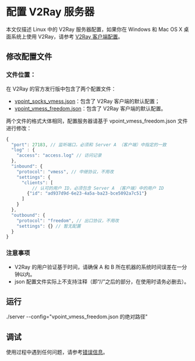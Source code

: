 # 配置 V2Ray 服务器
本文仅描述 Linux 中的 V2Ray 服务器配置，如果你在 Windows 和 Mac OS X 桌面系统上使用 V2Ray，请参考 [V2Ray 客户端配置](#a=guide-zh-cn)。

## 修改配置文件
### 文件位置：
在 V2Ray 的官方发行版中包含了两个配置文件：
* [vpoint_socks_vmess.json](https://github.com/v2ray/v2ray-core/blob/master/release/config/vpoint_socks_vmess.json)：包含了 V2Ray 客户端的默认配置；
* [vpoint_vmess_freedom.json](https://github.com/v2ray/v2ray-core/blob/master/release/config/vpoint_socks_vmess.json)：包含了 V2Ray 客户端的默认配置。

两个文件的格式大体相同，配置服务器请基于 vpoint\_vmess\_freedom.json 文件进行修改：

```javascript
{
  "port": 27183, // 监听端口，必须和 Server A （客户端）中指定的一致
  "log" : {
    "access": "access.log" // 访问记录
  },
  "inbound": {
    "protocol": "vmess", // 中继协议，不用改
    "settings": {
      "clients": [
          // 认可的用户 ID，必须包含 Server A （客户端）中的用户 ID
        {"id": "ad937d9d-6e23-4a5a-ba23-bce5092a7c51"}
      ]
    }
  },
  "outbound": {
    "protocol": "freedom", // 出口协议，不用改
    "settings": {} // 暂无配置
  }
}
```

### 注意事项
* V2Ray 的用户验证基于时间，请确保 A 和 B 所在机器的系统时间误差在一分钟以内。
* json 配置文件实际上不支持注释（即“//”之后的部分，在使用时请务必删去）。

## 运行

./server --config="vpoint_vmess_freedom.json 的绝对路径"

## 调试

使用过程中遇到任何问题，请参考[错误信息](#a=errors-zh-cn)。
